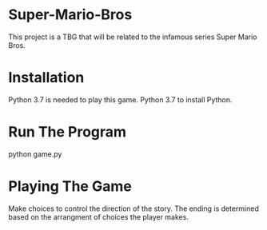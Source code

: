 # Super-Mario-Bros
This project is a TBG that will be related to the infamous series Super Mario Bros. 

# Installation
Python 3.7 is needed to play this game. Python 3.7 to install Python.

# Run The Program
python game.py

# Playing The Game
Make choices to control the direction of the story. The ending is determined based on the arrangment of choices the player makes.
